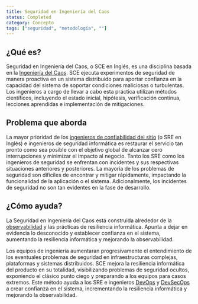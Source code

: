 ```yaml
---
title: Seguridad en Ingeniería del Caos
status: Completed
category: Concepto
tags: ["seguridad", "metodología", ""]
---
```


## ¿Qué es?

Seguridad en Ingeniería del Caos, o SCE en Inglés, es una disciplina basada en la [Ingeniería del Caos](/es/chaos-engineering/).
SCE ejecuta experimentos de seguridad de manera proactiva en un sistema distribuido
para aportar confianza en la capacidad del sistema de soportar condiciones maliciosas o turbulentas.
Los ingenieros a cargo de llevar a cabo esta práctica utilizan métodos científicos,
incluyendo el estado inicial, hipótesis, verificación continua, lecciones aprendidas e implementación de mitigaciones.

## Problema que aborda

La mayor prioridad de los [ingenieros de confiabilidad del sitio](/es/site-reliability-engineering/) (o SRE en Inglés) e ingenieros de seguridad informática es
restaurar el servicio tan pronto como sea posible con el objetivo global de alcanzar cero interrupciones y minimizar el impacto al negocio.
Tanto los SRE como los ingenieros de seguridad se enfrentan con incidentes y sus respectivas situaciones anteriores y posteriores.
La mayoría de los problemas de seguridad son difíciles de encontrar y mitigar rápidamente, impactando la funcionalidad de la aplicación o el sistema.
Adicionalmente, los incidentes de seguridad no son tan evidentes en la fase de desarrollo.

## ¿Cómo ayuda?

La Seguridad en Ingeniería del Caos está construida alrededor de la [observabilidad](/es/observability/) y las prácticas de resiliencia informática.
Apunta a dejar en evidencia lo desconocido y establecer confianza en el sistema,
aumentando la resiliencia informática y mejorando la observabilidad.

Los equipos de ingeniería aumentaran progresivamente el entendimiento de los eventuales problemas de seguridad
en infraestructuras complejas, plataformas y sistemas distribuidos.
SCE mejora la resiliencia informática del producto en su totalidad, visibilizando problemas de seguridad ocultos,
exponiendo el clásico punto ciego y preparando a los equipos para casos extremos.
Este método ayuda a los SRE e ingenieros [DevOps](/es/devops/) y [DevSecOps](/es/devsecops/)
a crear confianza en el sistema, incrementando la resiliencia informática y mejorando la observabilidad.